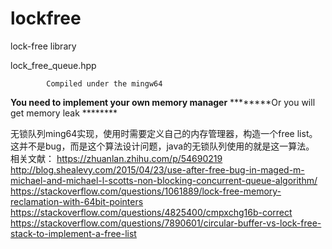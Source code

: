 # lockfree
lock-free library

lock_free_queue.hpp

			Compiled under the mingw64
********You need to implement your own memory manager********
********Or you will get memory leak					         ********

无锁队列ming64实现，使用时需要定义自己的内存管理器，构造一个free list。
这并不是bug，而是这个算法设计问题，java的无锁队列使用的就是这一算法。
相关文献：
https://zhuanlan.zhihu.com/p/54690219
http://blog.shealevy.com/2015/04/23/use-after-free-bug-in-maged-m-michael-and-michael-l-scotts-non-blocking-concurrent-queue-algorithm/
https://stackoverflow.com/questions/1061889/lock-free-memory-reclamation-with-64bit-pointers
https://stackoverflow.com/questions/4825400/cmpxchg16b-correct
https://stackoverflow.com/questions/7890601/circular-buffer-vs-lock-free-stack-to-implement-a-free-list
